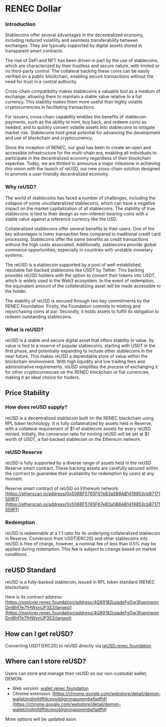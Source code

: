 # RENEC Dollar

### Introduction

Stablecoins offer several advantages in the decentralized economy, including reduced volatility and seamless transferability between exchanges. They are typically supported by digital assets stored in transparent smart contracts.

The rise of DeFi and NFT has been driven in part by the use of stablecoins, which are characterized by their trustless and secure nature, with limited or no third-party control. The collateral backing these coins can be easily verified on a public blockchain, enabling secure transactions without the need for trust in a central authority.

Cross-chain compatibility makes stablecoins a valuable tool as a medium of exchange, allowing them to maintain a stable value relative to a fiat currency. This stability makes them more useful than highly volatile cryptocurrencies in facilitating transactions.

For issuers, cross-chain capability enables the benefits of stablecoin payments, such as the ability to mint, buy back, and redeem coins as needed, and to quickly convert volatile assets into stablecoins to mitigate market risk. Stablecoins hold great potential for advancing the development and use of blockchain and cryptocurrency.

Since the inception of RENEC, our goal has been to create an open and accessible infrastructure for the multi-chain era, enabling all individuals to participate in the decentralized economy regardless of their blockchain expertise. Today, we are thrilled to announce a major milestone in achieving this vision with the launch of reUSD, our new cross-chain solution designed to promote a user-friendly decentralized economy.

### Why reUSD?

The world of stablecoins has faced a number of challenges, including the collapse of some uncollateralized stablecoins, which can have a negative impact on the market capitalization of all stablecoins. The stability of true stablecoins is tied to their design as non-interest-bearing coins with a stable value against a reference currency like the USD.

Collateralized stablecoins offer several benefits to their users. One of the key advantages is lower transaction fees compared to traditional credit card processing. Stablecoins offer the same benefits as credit transactions without the high costs associated. Additionally, stablecoins provide global commerce opportunities, especially in countries with unstable monetary systems.

The reUSD is a stablecoin supported by a pool of well-established, reputable fiat-backed stablecoins like USDT by Tether. This backing provides reUSD holders with the option to convert their tokens into USDT, which is widely used in the Web3 ecosystem. In the event of redemption, the equivalent amount of the collateralizing asset will be made accessible to the holder.

The stability of reUSD is secured through two key commitments by the RENEC Foundation. Firstly, the Foundation commits to minting and repurchasing coins at par. Secondly, it holds assets to fulfill its obligation to redeem outstanding stablecoins.

### What is reUSD?

reUSD is a stable and secure digital asset that offers stability in value. Its value is tied to a reserve of popular stablecoins, starting with USDT in the first phase, and potentially expanding to include other stablecoins in the near future. This makes reUSD a dependable store of value within the blockchain environment. With high liquidity and low trading fees and administrative requirements, reUSD simplifies the process of exchanging it for other cryptocurrencies on the RENEC blockchain or fiat currencies, making it an ideal choice for traders.

## Price Stability

### How does reUSD supply?

reUSD is a decentralized stablecoin built on the RENEC blockchain using RPL token technology. It is fully collateralized by assets held in Reserve, with a collateral requirement of $1 of stablecoin assets for every reUSD minted. Initially, the conversion ratio for minting reUSD will be set at $1 worth of USDT, a fiat-backed stablecoin on the Ethereum network.

### reUSD Reserve

reUSD is fully supported by a diverse range of assets held in the reUSD Reserve smart contract. These backing assets are carefully secured within the contract to guarantee their availability for redemption by users at any moment.

Reserve smart contract of reUSD on Ethereum network: [https://etherscan.io/address/0x506BF5765F67eB3a5B8AB1419853cb87171509Ff](https://etherscan.io/address/0x506BF5765F67eB3a5B8AB1419853cb87171509Ff)

### Redemption

reUSD is redeemable at a 1:1 ratio for its underlying collateralized stablecoin in Reserve. Conversion from USDT(ERC20) and other stablecoins into reUSD is free of charge, however, a nominal fee of less than 0.5% may be applied during redemption. This fee is subject to change based on market conditions.

###


## reUSD Standard

reUSD is a fully-backed stablecoin, issued in RPL token standard (RENEC blockchain)

Here is its contract address: [https://explorer.renec.foundation/address/4Q89182juiadeFgGw3fupnrwnnDmBhf7e7fHWxnUP3S3/largest](https://explorer.renec.foundation/address/4Q89182juiadeFgGw3fupnrwnnDmBhf7e7fHWxnUP3S3/largest)

## How can I get reUSD?

Converting USDT(ERC20) to reUSD directly via [reUSD.renec.foundation](http://reusd.renec.foundation/)

## Where can I store reUSD?

Users can store and manage their reUSD on our non-custodial wallet, DEMON:

- Web version: [wallet.renec.foundation](http://wallet.renec.foundation/)
- Chrome extension: [https://chrome.google.com/webstore/detail/demon-wallet/mdjmfdffdcmnoblignmgpommbefadffd](https://chrome.google.com/webstore/detail/demon-wallet/mdjmfdffdcmnoblignmgpommbefadffd)

More options will be updated soon.
